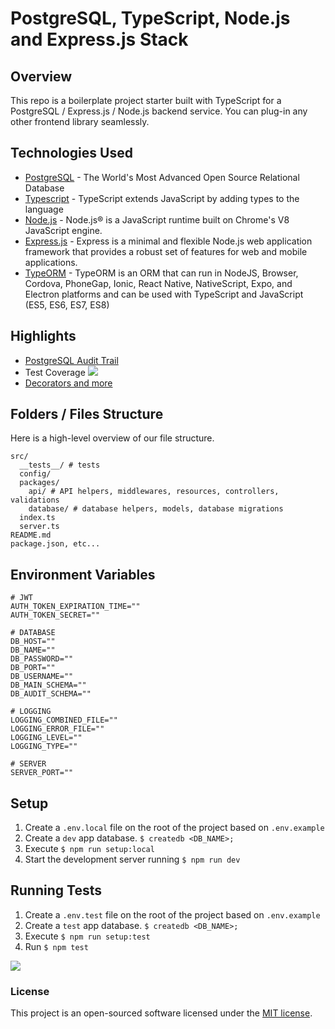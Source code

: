 # PostgreSQL, TypeScript, Node.js and Express.js Stack

## Overview

This repo is a boilerplate project starter built with TypeScript for a PostgreSQL / Express.js / Node.js backend service. You can plug-in any other frontend library seamlessly.

## Technologies Used

- [PostgreSQL](https://www.postgresql.org/) - The World's Most Advanced Open Source Relational Database
- [Typescript](https://www.typescriptlang.org/) - TypeScript extends JavaScript by adding types to the language
- [Node.js](https://nodejs.org/en/) - Node.js® is a JavaScript runtime built on Chrome's V8 JavaScript engine.
- [Express.js](https://expressjs.com/) - Express is a minimal and flexible Node.js web application framework that provides a robust set of features for web and mobile applications.
- [TypeORM](https://typeorm.io/#/) - TypeORM is an ORM that can run in NodeJS, Browser, Cordova, PhoneGap, Ionic, React Native, NativeScript, Expo, and Electron platforms and can be used with TypeScript and JavaScript (ES5, ES6, ES7, ES8)

## Highlights

- [PostgreSQL Audit Trail](https://github.com/leonardorb/backend-postgres-typescript-node-express/blob/master/src/packages/database/helpers/installDatabaseAudit.ts)
- Test Coverage
  ![](https://leo.d.pr/kmVY0g+)
- [Decorators and more](https://github.com/leonardorb/backend-postgres-typescript-node-express/blob/master/src/packages/database/models/user.ts)

## Folders / Files Structure

Here is a high-level overview of our file structure.

```
src/
  __tests__/ # tests
  config/
  packages/
    api/ # API helpers, middlewares, resources, controllers, validations
    database/ # database helpers, models, database migrations
  index.ts
  server.ts
README.md
package.json, etc...
```

## Environment Variables

```
# JWT
AUTH_TOKEN_EXPIRATION_TIME=""
AUTH_TOKEN_SECRET=""

# DATABASE
DB_HOST=""
DB_NAME=""
DB_PASSWORD=""
DB_PORT=""
DB_USERNAME=""
DB_MAIN_SCHEMA=""
DB_AUDIT_SCHEMA=""

# LOGGING
LOGGING_COMBINED_FILE=""
LOGGING_ERROR_FILE=""
LOGGING_LEVEL=""
LOGGING_TYPE=""

# SERVER
SERVER_PORT=""
```

## Setup

1. Create a `.env.local` file on the root of the project based on `.env.example`
2. Create a `dev` app database. `$ createdb <DB_NAME>;`
3. Execute `$ npm run setup:local`
4. Start the development server running `$ npm run dev`

## Running Tests

1. Create a `.env.test` file on the root of the project based on `.env.example`
2. Create a `test` app database. `$ createdb <DB_NAME>;`
3. Execute `$ npm run setup:test`
4. Run `$ npm test`

![](https://leo.d.pr/zRCRhO+)

### License

This project is an open-sourced software licensed under the [MIT license](https://github.com/busayo/meanmap/blob/master/LICENSE).
